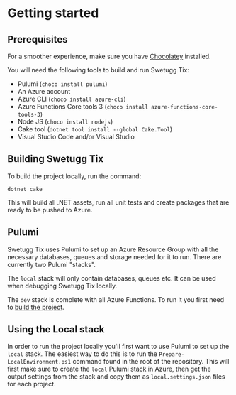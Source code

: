 Getting started
===============

Prerequisites
-------------
For a smoother experience, make sure you have [Chocolatey](https://chocolatey.org/) installed.

You will need the following tools to build and run Swetugg Tix:

 * Pulumi (`choco install pulumi`)
 * An Azure account
 * Azure CLI (`choco install azure-cli`)
 * Azure Functions Core tools 3 (`choco install azure-functions-core-tools-3`)
 * Node JS (`choco install nodejs`)
 * Cake tool (`dotnet tool install --global Cake.Tool`)
 * Visual Studio Code and/or Visual Studio

Building Swetugg Tix
--------------------
To build the project locally, run the command:
```
dotnet cake
```
This will build all .NET assets, run all unit tests and create packages that are ready to be pushed to Azure.

Pulumi
------
Swetugg Tix uses Pulumi to set up an Azure Resource Group with all the necessary databases, queues and storage needed for it to run. There are currently two Pulumi "stacks". 

The `local` stack will only contain databases, queues etc. It can be used when debugging Swetugg Tix locally.

The `dev` stack is complete with all Azure Functions. To run it you first need to [build the project](#building-swetugg-tix).

Using the Local stack
---------------------
In order to run the project locally you'll first want to use Pulumi to set up the `local` stack. The easiest way to do this is to run the `Prepare-LocalEnvironment.ps1` command found in the root of the repository. This will first make sure to create the `local` Pulumi stack in Azure, then get the output settings from the stack and copy them as `local.settings.json` files for each project.
